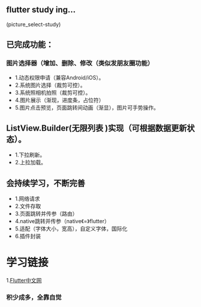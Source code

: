 ## flutter study ing...

(picture_select-study)
## 已完成功能：
### 图片选择器（增加、删除、修改（类似发朋友圈功能）
* 1.动态权限申请（兼容Android/iOS）。
* 2.系统图片选择（裁剪可控）。
* 3.系统照相机拍照（裁剪可控）。
* 4.图片展示（渐现，进度条，占位符）
* 5.图片点击预览，页面跳转间动画（渐显），图片可手势操作。

## ListView.Builder(无限列表 )实现（可根据数据更新状态）。
* 1.下拉刷新。
* 2.上拉加载。


## 会持续学习，不断完善
* 1.网络请求
* 2.文件存取
* 3.页面跳转并传参（路由）
* 4.native跳转并传参（native《=》flutter）
* 5.适配（字体大小，宽高），自定义字体，国际化
* 6.插件封装

# 学习链接
1.[Flutter中文网](https://flutterchina.club/)

### 积少成多，全靠自觉

